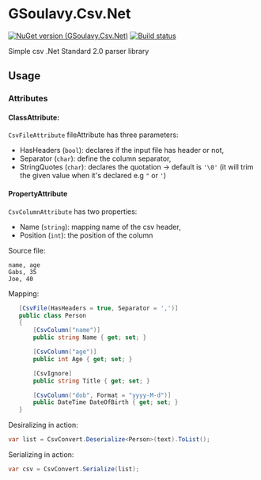 # GSoulavy.Csv.Net

[![NuGet version (GSoulavy.Csv.Net)](https://img.shields.io/nuget/v/GSoulavy.Csv.Net.svg?style=flat-square)](https://www.nuget.org/packages/GSoulavy.Csv.Net/) [![Build status](https://gsoulavy.visualstudio.com/CI/_apis/build/status/Master)](https://gsoulavy.visualstudio.com/CI/_build/latest?definitionId=-1)

Simple csv .Net Standard 2.0 parser library

## Usage

### Attributes

#### ClassAttribute:
`CsvFileAttribute` fileAttribute has three parameters:
 - HasHeaders (`bool`): declares if the input file has header or not,
 - Separator (`char`): define the column separator,
 - StringQuotes (`char`): declares the quotation -> default is `'\0'` (it will trim the given value when it's declared e.g `"` or `'`)

#### PropertyAttribute
 `CsvColumnAttribute` has two properties:
- Name (`string`): mapping name of the csv header,
- Position (`int`): the position of the column

Source file:
```
name, age
Gabs, 35
Joe, 40
```

Mapping:
 ```cs
    [CsvFile(HasHeaders = true, Separator = ',')]
    public class Person
    {
        [CsvColumn("name")]
        public string Name { get; set; }

        [CsvColumn("age")]
        public int Age { get; set; }

        [CsvIgnore]
        public string Title { get; set; }

        [CsvColumn("dob", Format = "yyyy-M-d")]
        public DateTime DateOfBirth { get; set; }
    }
```
Desiralizing in action:
```cs
var list = CsvConvert.Deserialize<Person>(text).ToList();
```
Serializing in action:
```cs
var csv = CsvConvert.Serialize(list);
```
